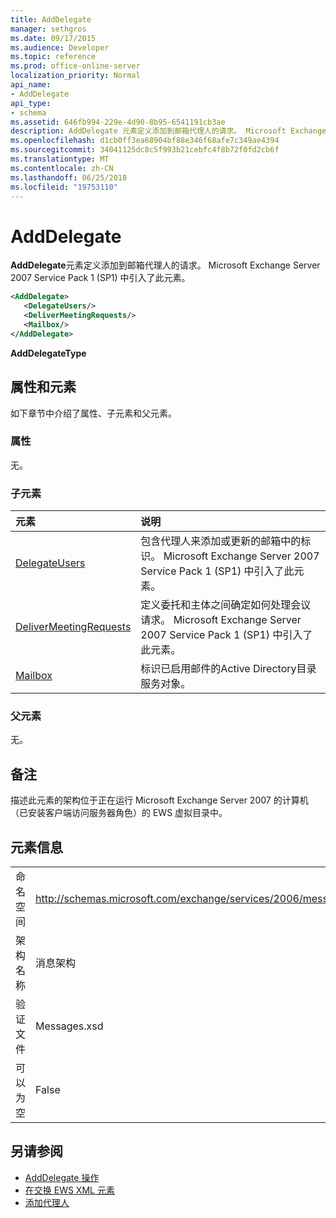 ```yaml
---
title: AddDelegate
manager: sethgros
ms.date: 09/17/2015
ms.audience: Developer
ms.topic: reference
ms.prod: office-online-server
localization_priority: Normal
api_name:
- AddDelegate
api_type:
- schema
ms.assetid: 646fb994-229e-4d90-8b95-6541191cb3ae
description: AddDelegate 元素定义添加到邮箱代理人的请求。 Microsoft Exchange Server 2007 Service Pack 1 (SP1) 中引入了此元素。
ms.openlocfilehash: d1cb0ff3ea68904bf88e346f68afe7c349ae4394
ms.sourcegitcommit: 34041125dc8c5f993b21cebfc4f8b72f0fd2cb6f
ms.translationtype: MT
ms.contentlocale: zh-CN
ms.lasthandoff: 06/25/2018
ms.locfileid: "19753110"
---
```

# <a name="adddelegate"></a>AddDelegate

**AddDelegate**元素定义添加到邮箱代理人的请求。 Microsoft Exchange Server 2007 Service Pack 1 (SP1) 中引入了此元素。 
  
```xml
<AddDelegate>
   <DelegateUsers/>
   <DeliverMeetingRequests/>
   <Mailbox/>
</AddDelegate>
```

 **AddDelegateType**
## <a name="attributes-and-elements"></a>属性和元素

如下章节中介绍了属性、子元素和父元素。
  
### <a name="attributes"></a>属性

无。
  
### <a name="child-elements"></a>子元素

|**元素**|**说明**|
|:-----|:-----|
|[DelegateUsers](delegateusers.md) <br/> |包含代理人来添加或更新的邮箱中的标识。 Microsoft Exchange Server 2007 Service Pack 1 (SP1) 中引入了此元素。  <br/> |
|[DeliverMeetingRequests](delivermeetingrequests.md) <br/> |定义委托和主体之间确定如何处理会议请求。 Microsoft Exchange Server 2007 Service Pack 1 (SP1) 中引入了此元素。  <br/> |
|[Mailbox](mailbox.md) <br/> |标识已启用邮件的Active Directory目录服务对象。  <br/> |
   
### <a name="parent-elements"></a>父元素

无。
  
## <a name="remarks"></a>备注

描述此元素的架构位于正在运行 Microsoft Exchange Server 2007 的计算机（已安装客户端访问服务器角色）的 EWS 虚拟目录中。
  
## <a name="element-information"></a>元素信息

|||
|:-----|:-----|
|命名空间  <br/> |http://schemas.microsoft.com/exchange/services/2006/messages  <br/> |
|架构名称  <br/> |消息架构  <br/> |
|验证文件  <br/> |Messages.xsd  <br/> |
|可以为空  <br/> |False  <br/> |
   
## <a name="see-also"></a>另请参阅

- [AddDelegate 操作](adddelegate-operation.md)
- [在交换 EWS XML 元素](ews-xml-elements-in-exchange.md)
- [添加代理人](http://msdn.microsoft.com/library/3a744150-66a3-4a13-9433-793603ba5038%28Office.15%29.aspx)

